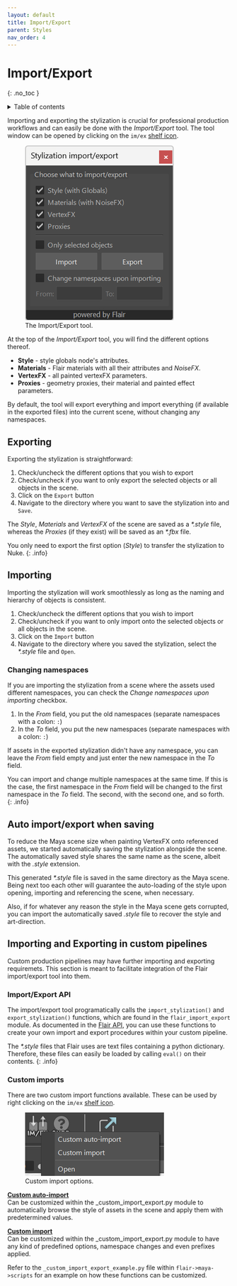 ```yaml
---
layout: default
title: Import/Export
parent: Styles
nav_order: 4
---
```


# Import/Export
{: .no_toc }

<details close markdown="block">
  <summary>
    Table of contents
  </summary>
  {: .text-delta }
1. TOC
{:toc}
</details>

Importing and exporting the stylization is crucial for professional production workflows and can easily be done with the _Import/Export_ tool. The tool window can be opened by clicking on the `im/ex` [shelf icon](/flair/getting-started/flair-shelf/).

<figure class="float-right aio-ui">
	<img src="/media/styles/import-export/tool.png" alt="Flair Import Export Tool">
	<figcaption>The Import/Export tool.</figcaption>
</figure>

At the top of the _Import/Export_ tool, you will find the different options thereof.

* **Style** - style globals node's attributes.
* **Materials** - Flair materials with all their attributes and _NoiseFX_.
* **VertexFX** - all painted vertexFX parameters.
* **Proxies** - geometry proxies, their material and painted effect parameters.

By default, the tool will export everything and import everything (if available in the exported files) into the current scene, without changing any namespaces.


## Exporting
Exporting the stylization is straightforward:
1. Check/uncheck the different options that you wish to export
1. Check/uncheck if you want to only export the selected objects or all objects in the scene.
1. Click on the `Export` button
1. Navigate to the directory where you want to save the stylization into and `Save`.

The _Style_, _Materials_ and _VertexFX_ of the scene are saved as a _*.style_ file, whereas the _Proxies_ (if they exist) will be saved as an _*.fbx_ file.

You only need to export the first option (_Style_) to transfer the stylization to Nuke.
{: .info}


## Importing
Importing the stylization will work smoothlessly as long as the naming and hierarchy of objects is consistent.
1. Check/uncheck the different options that you wish to import
1. Check/uncheck if you want to only import onto the selected objects or all objects in the scene.
1. Click on the `Import` button
1. Navigate to the directory where you saved the stylization, select the _*.style_ file and `Open`.

### Changing namespaces

If you are importing the stylization from a scene where the assets used different namespaces, you can check the _Change namespaces upon importing_ checkbox.
1. In the _From_ field, you put the old namespaces (separate namespaces with a colon: `:`)
2. In the _To_ field, you put the new namespaces (separate namespaces with a colon: `:`)

If assets in the exported stylization didn't have any namespace, you can leave the _From_ field empty and just enter the new namespace in the _To_ field.

You can import and change multiple namespaces at the same time. If this is the case, the first namespace in the _From_ field will be changed to the first namespace in the _To_ field. The second, with the second one, and so forth.
{: .info}

## Auto import/export when saving
To reduce the Maya scene size when painting VertexFX onto referenced assets, we started  automatically saving the stylization alongside the scene. The automatically saved style shares the same name as the scene, albeit with the _.style_ extension. 

This generated _*.style_ file is saved in the same directory as the Maya scene. Being next too each other will guarantee the auto-loading of the style upon opening, importing and referencing the scene, when necessary.

Also, if for whatever any reason the style in the Maya scene gets corrupted, you can import the automatically saved _.style_ file to recover the style and art-direction.

## Importing and Exporting in custom pipelines
Custom production pipelines may have further importing and exporting requiremets. This section is meant to facilitate integration of the Flair import/export tool into them.

### Import/Export API
The import/export tool programatically calls the `import_stylization()` and `export_stylization()` functions, which are found in the `flair_import_export` module. As documented in the [Flair API](/flair/api/import-export/), you can use these functions to create your own import and export procedures within your custom pipeline. 

The _*.style_ files that Flair uses are text files containing a python dictionary. Therefore, these files can easily be loaded by calling `eval()` on their contents.
{: .info}

### Custom imports
There are two custom import functions available. These can be used by right clicking on the `im/ex` [shelf icon](/flair/getting-started/flair-shelf/).

<figure class="float-right aio-ui">
	<img src="/media/styles/import-export/custom.png" alt="Custom import options">
	<figcaption>Custom import options.</figcaption>
</figure>

[**Custom auto-import**](/flair/api/import-export/#function-customimport)  
Can be customized within the _custom_import_export.py module to automatically browse the style of assets in the scene and apply them with predetermined values.

[**Custom import**](/flair/api/import-export/#function-customimport)  
Can be customized within the _custom_import_export.py module to have any kind of predefined options, namespace changes and even prefixes applied.

Refer to the `_custom_import_export_example.py` file within `flair->maya->scripts` for an example on how these functions can be customized.


